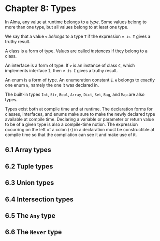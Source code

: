 # Chapter 8: Types

In Alma, any value at runtime belongs to a _type_. Some values belong to more
than one type, but all values belong to at least one type.

We say that a value `v` _belongs_ to a type `T` if the expression `v is T`
gives a truthy result.

A class is a form of type. Values are called _instances_ if they belong to a
class.

An interface is a form of type. If `v` is an instance of class `C`, which
implements interface `I`, then `v is I` gives a truthy result.

An enum is a form of type. An enumeration constant `E.e` belongs to exactly one
enum `E`, namely the one it was declared in.

The built-in types `Int`, `Str`, `Bool`, `Array`, `Dict`, `Set`, `Bag`, and
`Map` are also types.

Types exist both at compile time and at runtime. The declaration forms for
classes, interfaces, and enums make sure to make the newly declared type
available at compile time. Declaring a variable or parameter or return value to
be of a given type is also a compile-time notion. The expression occurring on
the left of a colon (`:`) in a declaration must be constructible at compile
time so that the compilation can see it and make use of it.

## 6.1 Array types

## 6.2 Tuple types

## 6.3 Union types

## 6.4 Intersection types

## 6.5 The `Any` type

## 6.6 The `Never` type

